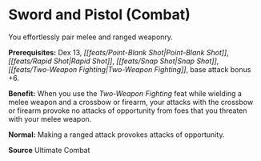 ﻿---
cssclass: [feats]

---
# Sword and Pistol (Combat)

You effortlessly pair melee and ranged weaponry.

**Prerequisites:** Dex 13, _[[feats/Point-Blank Shot|Point-Blank Shot]]_, _[[feats/Rapid Shot|Rapid Shot]]_, _[[feats/Snap Shot|Snap Shot]]_, _[[feats/Two-Weapon Fighting|Two-Weapon Fighting]]_, base attack bonus +6.

**Benefit:** When you use the _Two-Weapon Fighting_ feat while wielding a melee weapon and a crossbow or firearm, your attacks with the crossbow or firearm provoke no attacks of opportunity from foes that you threaten with your melee weapon.

**Normal:** Making a ranged attack provokes attacks of opportunity.

**Source** Ultimate Combat